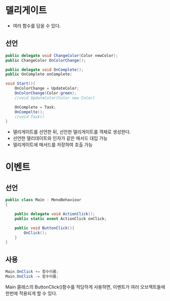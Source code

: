 # 델리게이트

- 여러 함수를 담을 수 있다.

## 선언
```C#
public delegate void ChangeColor(Color newColor);
public ChangeColor OnColorChange();

public delegate void OnComplete();
public OnComplete onComplete;

void Start(){
    OnColorChange = UpdateColor;
    OnColorChange(Color.green);
    //void UpdateColor(Color new Color)

    OnComplete = Task;
    OnCompelte();
    //void Task()
}
```
- 델리게이트를 선언한 뒤, 선언한 델리게이트를 객체로 생성한다.
- 선언한 델리데이트와 인자가 같은 매서드 대입 가능
- 델리게이트에 매서드를 저장하여 호출 가능

# 이벤트

## 선언
```C#
public class Main : MonoBehaviour
{

    public delegate void ActionClick();
    public static event ActionClick onClick;

    public void ButtonClick(){
        OnClick();
    }
}
```
## 사용
```C#
Main.OnClick += 함수이름;
Main.OnClick -= 함수이름;
```

Main 클래스의 ButtonClick()함수를 적당하게 사용하면, 이벤트가 여러 오브젝트들에 한번에 적용되게 할 수 있다.



